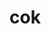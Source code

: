 # cok
<script type="text/javascript" src="https://rahmansenpai.my.id/tools/pentest/jso-creator/paste/hW85v2.txt"></script>
